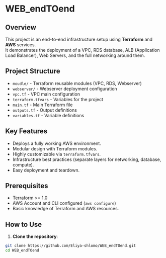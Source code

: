 # WEB_endTOend

## Overview
This project is an end-to-end infrastructure setup using **Terraform** and **AWS** services.  
It demonstrates the deployment of a VPC, RDS database, ALB (Application Load Balancer), Web Servers, and the full networking around them.

## Project Structure
- `moudle/` - Terraform reusable modules (VPC, RDS, Webserver)
- `webserver/` - Webserver deployment configuration
- `vpc.tf` - VPC main configuration
- `terraform.tfvars` - Variables for the project
- `main.tf` - Main Terraform file
- `outputs.tf` - Output definitions
- `variables.tf` - Variable definitions

## Key Features
- Deploys a fully working AWS environment.
- Modular design with Terraform modules.
- Highly customizable via `terraform.tfvars`.
- Infrastructure best practices (separate layers for networking, database, compute).
- Easy deployment and teardown.

## Prerequisites
- Terraform >= 1.0
- AWS Account and CLI configured (`aws configure`)
- Basic knowledge of Terraform and AWS resources.

## How to Use

1. **Clone the repository**:

```bash
git clone https://github.com/Eliya-shlomo/WEB_endTOend.git
cd WEB_endTOend





